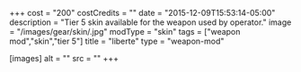 +++
cost = "200"
costCredits = ""
date = "2015-12-09T15:53:14-05:00"
description = "Tier 5 skin available for the weapon used by operator."
image = "/images/gear/skin/.jpg"
modType = "skin"
tags = ["weapon mod","skin","tier 5"]
title = "liberte"
type = "weapon-mod"

[images]
  alt = ""
  src = ""
+++
